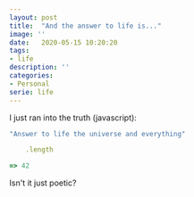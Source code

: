 ```yaml
---
layout: post
title:  "And the answer to life is..."
image: ''
date:   2020-05-15 10:20:20
tags:
- life 
description: ''
categories:
- Personal
serie: life
---
```


I just ran into the truth (javascript):

```ruby
"Answer to life the universe and everything"

    .length

=> 42
```

Isn't it just poetic?
